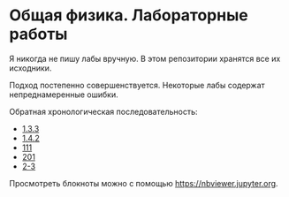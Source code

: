 # Общая физика. Лабораторные работы

Я никогда не пишу лабы вручную. В этом репозитории хранятся все их исходники.

Подход постепенно совершенствуется. Некоторые лабы содержат непреднамеренные ошибки.

Обратная хронологическая последовательность:
- [1.3.3](./Lab%201.3.3)
- [1.4.2](./Lab%201.4.2)
- [111](./Lab%20111)
- [201](./Lab%20201)
- [2-3](./Lab%202-3)

Просмотреть блокноты можно с помощью https://nbviewer.jupyter.org.